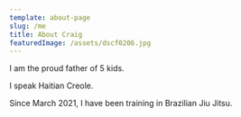 ```yaml
---
template: about-page
slug: /me
title: About Craig
featuredImage: /assets/dscf0206.jpg
---
```

I am the proud father of 5 kids.

I speak Haitian Creole.

Since March 2021, I have been training in Brazilian Jiu Jitsu.
